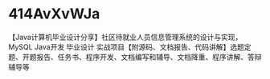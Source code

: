 # 414AvXvWJa
【Java计算机毕业设计分享】社区待就业人员信息管理系统的设计与实现，MySQL Java开发 毕业设计 实战项目【附源码、文档报告、代码讲解】选题定题、开题报告、任务书、程序开发、文档编写和辅导、文档降重、程序讲解、答辩辅导等
